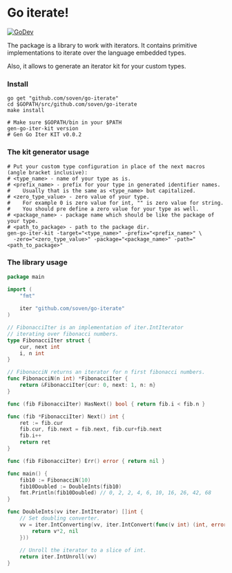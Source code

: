 # Go iterate!

[![GoDev](https://img.shields.io/badge/go.dev-reference-007d9c?logo=go&logoColor=white&style=flat-square)](https://pkg.go.dev/github.com/soven/go-iterate#section-documentation)


The package is a library to work with iterators.
It contains primitive implementations to iterate over the language embedded types.

Also, it allows to generate an iterator kit for your custom types.

### Install 

```shell
go get "github.com/soven/go-iterate"
cd $GOPATH/src/github.com/soven/go-iterate
make install

# Make sure $GOPATH/bin in your $PATH
gen-go-iter-kit version
# Gen Go Iter KIT v0.0.2
```

### The kit generator usage
```shell
# Put your custom type configuration in place of the next macros (angle bracket inclusive):
# <type_name> - name of your type as is.
# <prefix_name> - prefix for your type in generated identifier names. 
#    Usually that is the same as <type_name> but capitalized.
# <zero_type_value> - zero value of your type. 
#    For example 0 is zero value for int, "" is zero value for string.
#    You should pre define a zero value for your type as well.
# <package_name> - package name which should be like the package of your type.
# <path_to_package> - path to the package dir.
gen-go-iter-kit -target="<type_name>" -prefix="<prefix_name>" \
  -zero="<zero_type_value>" -package="<package_name>" -path="<path_to_package>"
```

### The library usage

```go
package main

import (
    "fmt"
	
    iter "github.com/soven/go-iterate"
)

// FibonacciIter is an implementation of iter.IntIterator
// iterating over fibonacci numbers.
type FibonacciIter struct {
    cur, next int
    i, n int
}

// FibonacciN returns an iterator for n first fibonacci numbers.
func FibonacciN(n int) *FibonacciIter {
    return &FibonacciIter{cur: 0, next: 1, n: n}
}

func (fib FibonacciIter) HasNext() bool { return fib.i < fib.n }

func (fib *FibonacciIter) Next() int {
    ret := fib.cur 
    fib.cur, fib.next = fib.next, fib.cur+fib.next
    fib.i++
    return ret
}

func (fib FibonacciIter) Err() error { return nil }

func main() {
    fib10 := FibonacciN(10)
    fib10Doubled := DoubleInts(fib10)
    fmt.Println(fib10Doubled) // 0, 2, 2, 4, 6, 10, 16, 26, 42, 68
}

func DoubleInts(vv iter.IntIterator) []int {
    // Set doubling converter.
    vv = iter.IntConverting(vv, iter.IntConvert(func(v int) (int, error) {
        return v*2, nil
    }))
    
    // Unroll the iterator to a slice of int. 
    return iter.IntUnroll(vv)
}
```